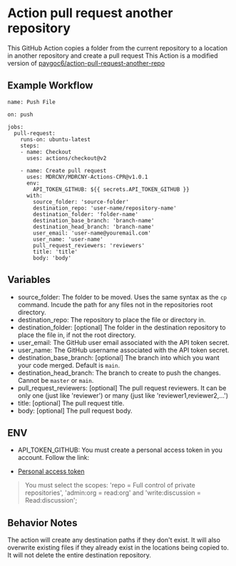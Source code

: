 # Action pull request another repository 
This GitHub Action copies a folder from the current repository to a location in another repository and create a pull request
This Action is a modified version of [paygoc6/action-pull-request-another-repo](https://github.com/paygoc6/action-pull-request-another-repo)

## Example Workflow
    name: Push File

    on: push

    jobs:
      pull-request:
        runs-on: ubuntu-latest
        steps:
        - name: Checkout
          uses: actions/checkout@v2

        - name: Create pull request
          uses: MDRCNY/MDRCNY-Actions-CPR@v1.0.1
          env:
            API_TOKEN_GITHUB: ${{ secrets.API_TOKEN_GITHUB }}
          with:
            source_folder: 'source-folder'
            destination_repo: 'user-name/repository-name'
            destination_folder: 'folder-name'
            destination_base_branch: 'branch-name'
            destination_head_branch: 'branch-name'
            user_email: 'user-name@youremail.com'
            user_name: 'user-name'
            pull_request_reviewers: 'reviewers'
            title: 'title'
            body: 'body'

## Variables
* source_folder: The folder to be moved. Uses the same syntax as the `cp` command. Incude the path for any files not in the repositories root directory.
* destination_repo: The repository to place the file or directory in.
* destination_folder: [optional] The folder in the destination repository to place the file in, if not the root directory.
* user_email: The GitHub user email associated with the API token secret.
* user_name: The GitHub username associated with the API token secret.
* destination_base_branch: [optional] The branch into which you want your code merged. Default is `main`.
* destination_head_branch: The branch to create to push the changes. Cannot be `master` or `main`.
* pull_request_reviewers: [optional] The pull request reviewers. It can be only one (just like 'reviewer') or many (just like 'reviewer1,reviewer2,...')
* title: [optional] The pull request title. 
* body: [optional] The pull request body. 

## ENV
* API_TOKEN_GITHUB: You must create a personal access token in you account. Follow the link:
- [Personal access token](https://docs.github.com/en/free-pro-team@latest/github/authenticating-to-github/creating-a-personal-access-token)

> You must select the scopes: 'repo = Full control of private repositories', 'admin:org = read:org' and 'write:discussion = Read:discussion'; 


## Behavior Notes
The action will create any destination paths if they don't exist. It will also overwrite existing files if they already exist in the locations being copied to. It will not delete the entire destination repository.
